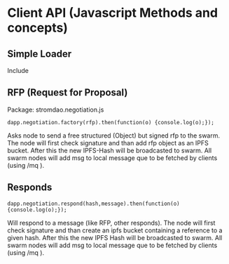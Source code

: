 # Client API (Javascript Methods and concepts)


## Simple Loader 
Include 

## RFP (Request for Proposal)  
Package: stromdao.negotiation.js

```
dapp.negotiation.factory(rfp).then(function(o) {console.log(o);});
```

Asks node to send a free structured (Object) but signed rfp to the swarm. The node will first check signature and than add rfp object as an IPFS bucket. After this the new IPFS-Hash will be broadcasted to swarm. All swarm nodes will add msg to local message que to be fetched by clients (using /mq ).

## Responds
```
dapp.negotiation.respond(hash,message).then(function(o) {console.log(o);});
```

Will respond to a message (like RFP, other responds). The node will first check signature and than create an ipfs bucket containing a reference to a given hash. After this the new IPFS Hash will be broadcasted to swarm. All swarm nodes will add msg to local message que to be fetched by clients (using /mq ).


